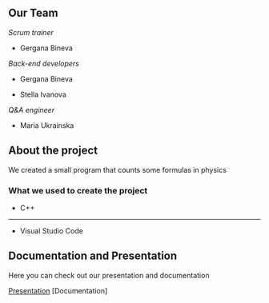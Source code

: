 ## Our Team

<i> Scrum trainer </i> 

- Gergana Bineva

<i> Back-end developers </i>

- Gergana Bineva

- Stella Ivanova

<i> Q&A engineer </i>

- Maria Ukrainska

## About the project

We created a small program that counts some formulas in physics

### What we used to create the project

* C++
---
* Visual Studio Code

## Documentation and Presentation

Here you can check out our presentation and documentation

[Presentation](https://codingburgas-my.sharepoint.com/:p:/g/personal/mdukrainska20_codingburgas_bg/ERi-WxfwvSBIiBJ_3Rqj5hAB9xqlNElJOIxwtdyC-gDudw?e=XSsHVm)
[Documentation]
